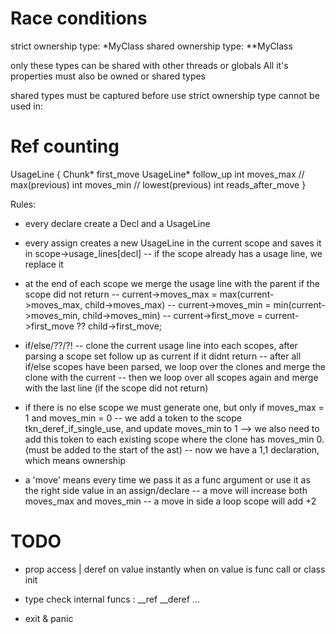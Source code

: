 
# Race conditions

strict ownership type: *MyClass
shared ownership type: **MyClass

only these types can be shared with other threads or globals
All it's properties must also be owned or shared types

shared types must be captured before use
strict ownership type cannot be used in:


# Ref counting

UsageLine {
	Chunk* first_move
	UsageLine* follow_up
	int moves_max              // max(previous)
	int moves_min              // lowest(previous)
	int reads_after_move
}

Rules:
- every declare create a Decl and a UsageLine
- every assign creates a new UsageLine in the current scope and saves it in scope->usage_lines[decl]
-- if the scope already has a usage line, we replace it
- at the end of each scope we merge the usage line with the parent if the scope did not return
-- current->moves_max = max(current->moves_max, child->moves_max)
-- current->moves_min = min(current->moves_min, child->moves_min)
-- current->first_move = current->first_move ?? child->first_move;

- if/else/??/?!
-- clone the current usage line into each scopes, after parsing a scope set follow up as current if it didnt return
-- after all if/else scopes have been parsed, we loop over the clones and merge the clone with the current
-- then we loop over all scopes again and merge with the last line (if the scope did not return)
- if there is no else scope we must generate one, but only if moves_max = 1 and moves_min = 0
-- we add a token to the scope tkn_deref_if_single_use, and update moves_min to 1
--> we also need to add this token to each existing scope where the clone has moves_min 0. (must be added to the start of the ast)
-- now we have a 1,1 declaration, which means ownership

- a 'move' means every time we pass it as a func argument or use it as the right side value in an assign/declare
-- a move will increase both moves_max and moves_min
-- a move in side a loop scope will add +2

# TODO

- prop access | deref on value instantly when on value is func call or class init

- type check internal funcs : __ref __deref ...
- exit & panic
